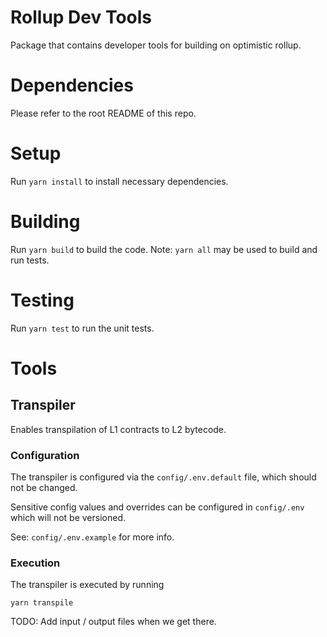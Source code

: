 # Rollup Dev Tools
Package that contains developer tools for building on optimistic rollup.

# Dependencies
Please refer to the root README of this repo.

# Setup
Run `yarn install` to install necessary dependencies.

# Building
Run `yarn build` to build the code. Note: `yarn all` may be used to build and run tests.

# Testing
Run `yarn test` to run the unit tests.

# Tools
## Transpiler
Enables transpilation of L1 contracts to L2 bytecode.

### Configuration
The transpiler is configured via the `config/.env.default` file, which should not be changed.
 
Sensitive config values and overrides can be configured in `config/.env` which will not be versioned.

See: `config/.env.example` for more info.

### Execution
The transpiler is executed by running

`yarn transpile`

TODO: Add input / output files when we get there.
